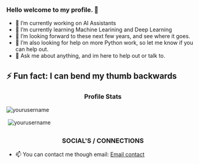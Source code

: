 ### Hello welcome to my profile. 👋

* 🔭 I’m currently working on AI Assistants
* 🌱 I’m currently learning Machine Learining and Deep Learning
* 👯 I’m looking forward to these next few years, and see where it goes.
* 🤔 I’m also looking for help on more Python work, so let me know if you can help out.
* 💬 Ask me about anything, and im here to help out or talk to.

## ⚡ Fun fact: I can bend my thumb backwards

<h3 align="center">Profile Stats</h3>

<p align="left"> <img src="https://komarev.com/ghpvc/?username=yourusername" alt="yourusername" /> </p>

<p>&nbsp;<img align="center" src="https://github-readme-stats.vercel.app/api?username=yourusername&show_icons=true" alt="yourusername" /></p>

## <h3 align="center">SOCIAL'S / CONNECTIONS</h3>

* 📫 You can contact me though email: [Email contact](johpar2004@gmail.com)
